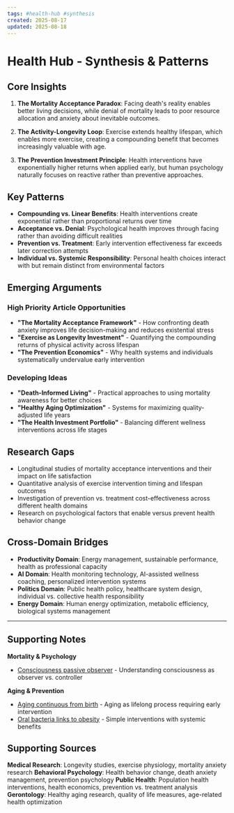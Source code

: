 ```yaml
---
tags: #health-hub #synthesis
created: 2025-08-17
updated: 2025-08-18
---
```


# Health Hub - Synthesis & Patterns

## Core Insights

1. **The Mortality Acceptance Paradox**: Facing death's reality enables better living decisions, while denial of mortality leads to poor resource allocation and anxiety about inevitable outcomes.

2. **The Activity-Longevity Loop**: Exercise extends healthy lifespan, which enables more exercise, creating a compounding benefit that becomes increasingly valuable with age.

3. **The Prevention Investment Principle**: Health interventions have exponentially higher returns when applied early, but human psychology naturally focuses on reactive rather than preventive approaches.

## Key Patterns

- **Compounding vs. Linear Benefits**: Health interventions create exponential rather than proportional returns over time
- **Acceptance vs. Denial**: Psychological health improves through facing rather than avoiding difficult realities
- **Prevention vs. Treatment**: Early intervention effectiveness far exceeds later correction attempts
- **Individual vs. Systemic Responsibility**: Personal health choices interact with but remain distinct from environmental factors

## Emerging Arguments

### High Priority Article Opportunities

- **"The Mortality Acceptance Framework"** - How confronting death anxiety improves life decision-making and reduces existential stress
- **"Exercise as Longevity Investment"** - Quantifying the compounding returns of physical activity across lifespan
- **"The Prevention Economics"** - Why health systems and individuals systematically undervalue early intervention

### Developing Ideas

- **"Death-Informed Living"** - Practical approaches to using mortality awareness for better choices
- **"Healthy Aging Optimization"** - Systems for maximizing quality-adjusted life years
- **"The Health Investment Portfolio"** - Balancing different wellness interventions across life stages

## Research Gaps

- Longitudinal studies of mortality acceptance interventions and their impact on life satisfaction
- Quantitative analysis of exercise intervention timing and lifespan outcomes
- Investigation of prevention vs. treatment cost-effectiveness across different health domains
- Research on psychological factors that enable versus prevent health behavior change

## Cross-Domain Bridges

- **Productivity Domain**: Energy management, sustainable performance, health as professional capacity
- **AI Domain**: Health monitoring technology, AI-assisted wellness coaching, personalized intervention systems
- **Politics Domain**: Public health policy, healthcare system design, individual vs. collective health responsibility
- **Energy Domain**: Human energy optimization, metabolic efficiency, biological systems management

---

## Supporting Notes

**Mortality & Psychology**
- [Consciousness passive observer](health-consciousness-passive-observer.md) - Understanding consciousness as observer vs. controller

**Aging & Prevention** 
- [Aging continuous from birth](health-aging-continuous-birth.md) - Aging as lifelong process requiring early intervention
- [Oral bacteria links to obesity](health-oral-bacteria-obesity-link.md) - Simple interventions with systemic benefits

## Supporting Sources

**Medical Research**: Longevity studies, exercise physiology, mortality anxiety research
**Behavioral Psychology**: Health behavior change, death anxiety management, prevention psychology
**Public Health**: Population health interventions, health economics, prevention vs. treatment analysis
**Gerontology**: Healthy aging research, quality of life measures, age-related health optimization